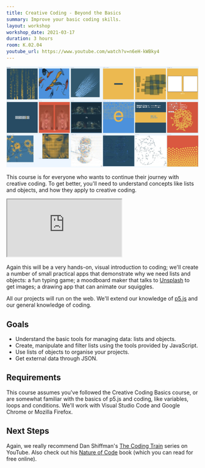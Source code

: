```yaml
---
title: Creative Coding - Beyond the Basics
summary: Improve your basic coding skills.
layout: workshop
workshop_date: 2021-03-17
duration: 3 hours
room: K.02.04
youtube_url: https://www.youtube.com/watch?v=n6eH-kWBky4
---
```


![Creative Coding Examples](/media/img/creative-coding-advanced.jpg)

This course is for everyone who wants to continue their journey with creative coding. To get better, you'll need to understand concepts like lists and objects, and how they apply to creative coding.

<div class="embed-responsive embed-responsive-16by9">
  <iframe class="embed-responsive-item" src="https://www.youtube.com/embed/n6eH-kWBky4"></iframe>
</div>

Again this will be a very hands-on, visual introduction to coding; we'll create a number of small practical apps that demonstrate why we need lists and objects: a fun typing game; a moodboard maker that talks to [Unsplash](https://unsplash.org/) to get images; a drawing app that can animate our squiggles.

All our projects will run on the web. We'll extend our knowledge of [p5.js](https://p5js.org) and our general knowledge of coding.

## Goals

- Understand the basic tools for managing data: lists and objects.
- Create, manipulate and filter lists using the tools provided by JavaScript.
- Use lists of objects to organise your projects.
- Get external data through JSON.

## Requirements

This course assumes you've followed the Creative Coding Basics course, or are somewhat familiar with the basics of p5.js and coding, like variables, loops and conditions. We'll work with Visual Studio Code and Google Chrome or Mozilla Firefox.

## Next Steps

Again, we really recommend Dan Shiffman's [The Coding Train](https://www.youtube.com/thecodingtrain) series on YouTube. Also check out his [Nature of Code](https://natureofcode.com/) book (which you can read for free online).
